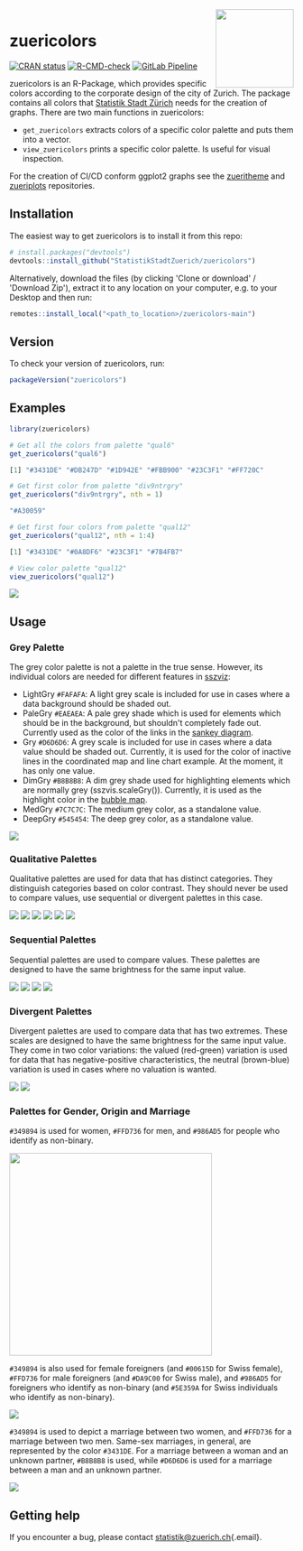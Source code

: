<img src="man/figures/Hexagon_zuericolors_b.png" align="right" height="138.5" width="138.5"/>

# zuericolors

<!-- badges: start -->
[![CRAN status](https://www.r-pkg.org/badges/version/zuericolors)](https://CRAN.R-project.org/package=zuericolors)
[![R-CMD-check](https://github.com/StatistikStadtZuerich/zuericolors/actions/workflows/R-CMD-check.yaml/badge.svg)](https://github.com/StatistikStadtZuerich/zuericolors/actions/workflows/R-CMD-check.yaml)
[![GitLab Pipeline](https://cmp-sdlc.stzh.ch/OE-7035/ssz-da/libraries/zueriverse/zuericolors/badges/main/pipeline.svg?key_text=GitlabPipeline&key_width=100)](https://cmp-sdlc.stzh.ch/OE-7035/ssz-da/libraries/zueriverse/zuericolors/badges/main/pipeline.svg?key_text=GitLabPipeline&key_width=100)
<!-- badges: end -->

zuericolors is an R-Package, which provides specific colors according to the corporate design of the city of Zurich. The package contains all colors that [Statistik Stadt Zürich](https://www.stadt-zuerich.ch/prd/de/index/statistik.html) needs for the creation of graphs. There are two main functions in zuericolors:

-   `get_zuericolors` extracts colors of a specific color palette and puts them into a vector.
-   `view_zuericolors` prints a specific color palette. Is useful for visual inspection.

For the creation of CI/CD conform ggplot2 graphs see the [zueritheme](https://github.com/StatistikStadtZuerich/zueritheme) and [zueriplots](https://github.com/StatistikStadtZuerich/zueriplots) repositories.

## Installation

The easiest way to get zuericolors is to install it from this repo:

``` r
# install.packages("devtools")
devtools::install_github("StatistikStadtZuerich/zuericolors")
```

Alternatively, download the files (by clicking 'Clone or download' / 'Download Zip'), extract it to any location on your computer, e.g. to your Desktop and then run:

``` r
remotes::install_local("<path_to_location>/zuericolors-main")
```

## Version

To check your version of zuericolors, run:

``` r
packageVersion("zuericolors")
```

## Examples

``` r
library(zuericolors)

# Get all the colors from palette "qual6"
get_zuericolors("qual6")

[1] "#3431DE" "#DB247D" "#1D942E" "#FBB900" "#23C3F1" "#FF720C"

# Get first color from palette "div9ntrgry"
get_zuericolors("div9ntrgry", nth = 1)

"#A30059"

# Get first four colors from palette "qual12"
get_zuericolors("qual12", nth = 1:4)

[1] "#3431DE" "#0A8DF6" "#23C3F1" "#7B4FB7"

# View color palette "qual12"
view_zuericolors("qual12")
```

<img src=" man/figures/qual12.JPG"/>

## Usage

### Grey Palette

The grey color palette is not a palette in the true sense. However, its individual colors are needed for different features in [sszviz](https://github.com/StatistikStadtZuerich/sszvis):

-   LightGry `#FAFAFA`: A light grey scale is included for use in cases where a data background should be shaded out.
-   PaleGry `#EAEAEA`: A pale grey shade which is used for elements which should be in the background, but shouldn't completely fade out. Currently used as the color of the links in the [sankey diagram](https://statistikstadtzuerich.github.io/sszvis/#/sankey).
-   Gry `#D6D6D6`: A grey scale is included for use in cases where a data value should be shaded out. Currently, it is used for the color of inactive lines in the coordinated map and line chart example. At the moment, it has only one value.
-   DimGry `#B8B8B8`: A dim grey shade used for highlighting elements which are normally grey (sszvis.scaleGry()). Currently, it is used as the highlight color in the [bubble map](https://statistikstadtzuerich.github.io/sszvis/#/map-signature).
-   MedGry `#7C7C7C`: The medium grey color, as a standalone value.
-   DeepGry `#545454`: The deep grey color, as a standalone value.

<img src=" man/figures/seq6gry.JPG"/>

### Qualitative Palettes

Qualitative palettes are used for data that has distinct categories. They distinguish categories based on color contrast. They should never be used to compare values, use sequential or divergent palettes in this case.

<img src="man/figures/qual12.JPG"/>

<img src="man/figures/qual6.JPG"/>

<img src="man/figures/qual6a.JPG"/>

<img src="man/figures/qual6b.JPG"/>

<img src="man/figures/qual12br.JPG"/>

<img src="man/figures/qual12da.JPG"/>

### Sequential Palettes

Sequential palettes are used to compare values. These palettes are designed to have the same brightness for the same input value.

<img src="man/figures/seq9blu.JPG"/>

<img src="man/figures/seq9red.JPG"/>

<img src="man/figures/seq9grn.JPG"/>

<img src="man/figures/seq9brn.JPG"/>

### Divergent Palettes

Divergent palettes are used to compare data that has two extremes. These scales are designed to have the same brightness for the same input value. They come in two color variations: the valued (red-green) variation is used for data that has negative-positive characteristics, the neutral (brown-blue) variation is used in cases where no valuation is wanted.

<img src="man/figures/div9val.JPG"/>

<img src="man/figures/div9ntr.JPG"/>

### Palettes for Gender, Origin and Marriage

`#349894` is used for women, `#FFD736` for men, and `#986AD5` for people who identify as non-binary.

<img src="man/figures/gender3.JPG" width="359"/>

`#349894` is also used for female foreigners (and `#00615D` for Swiss female), `#FFD736` for male foreigners (and `#DA9C00` for Swiss male), and `#986AD5` for foreigners who identify as non-binary (and `#5E359A` for Swiss individuals who identify as non-binary).

<img src="man/figures/gender6origin.JPG"/>

`#349894` is used to depict a marriage between two women, and `#FFD736` for a marriage between two men. Same-sex marriages, in general, are represented by the color `#3431DE`. For a marriage between a woman and an unknown partner, `#B8B8B8` is used, while `#D6D6D6` is used for a marriage between a man and an unknown partner.

<img src="man/figures/gender5wedding.JPG"/>

## Getting help

If you encounter a bug, please contact [statistik\@zuerich.ch](mailto:statistik@zuerich.ch){.email}.
